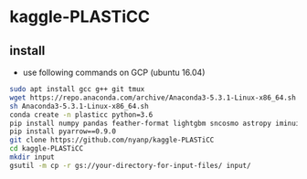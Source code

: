 # kaggle-PLASTiCC

## install
- use following commands on GCP (ubuntu 16.04)

```bash
sudo apt install gcc g++ git tmux
wget https://repo.anaconda.com/archive/Anaconda3-5.3.1-Linux-x86_64.sh
sh Anaconda3-5.3.1-Linux-x86_64.sh
conda create -n plasticc python=3.6
pip install numpy pandas feather-format lightgbm sncosmo astropy iminuit tqdm
pip install pyarrow==0.9.0
git clone https://github.com/nyanp/kaggle-PLASTiCC
cd kaggle-PLASTiCC
mkdir input
gsutil -m cp -r gs://your-directory-for-input-files/ input/
```
